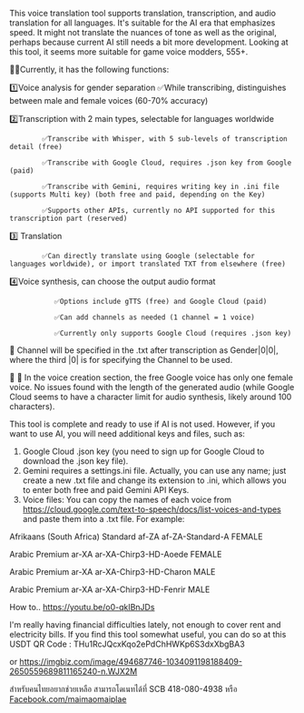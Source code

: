 This voice translation tool supports translation, transcription, and audio translation for all languages. It's suitable for the AI era that emphasizes speed. It might not translate the nuances of tone as well as the original, perhaps because current AI still needs a bit more development. Looking at this tool, it seems more suitable for game voice modders, 555+.

🚴‍♂️Currently, it has the following functions:

1️⃣Voice analysis for gender separation
            ✅While transcribing, distinguishes between male and female voices (60-70% accuracy)

2️⃣Transcription with 2 main types, selectable for languages worldwide

            ✅Transcribe with Whisper, with 5 sub-levels of transcription detail (free)
            
            ✅Transcribe with Google Cloud, requires .json key from Google (paid)
            
            ✅Transcribe with Gemini, requires writing key in .ini file (supports Multi key) (both free and paid, depending on the Key)
            
            ✅Supports other APIs, currently no API supported for this transcription part (reserved)

3️⃣ Translation

            ✅Can directly translate using Google (selectable for languages worldwide), or import translated TXT from elsewhere (free)

4️⃣Voice synthesis, can choose the output audio format

               ✅Options include gTTS (free) and Google Cloud (paid)

               ✅Can add channels as needed (1 channel = 1 voice)

               ✅Currently only supports Google Cloud (requires .json key)

📌 Channel will be specified in the .txt after transcription as Gender|0|0|, where the third |0| is for specifying the Channel to be used.

📌 📌 In the voice creation section, the free Google voice has only one female voice. No issues found with the length of the generated audio (while Google Cloud seems to have a character limit for audio synthesis, likely around 100 characters).

This tool is complete and ready to use if AI is not used. However, if you want to use AI, you will need additional keys and files, such as:
 1. Google Cloud .json key (you need to sign up for Google Cloud to download the .json key file).
 2. Gemini requires a settings.ini file. Actually, you can use any name; just create a new .txt file and change its extension to .ini, which allows you to enter both free and paid Gemini API Keys.
 3. Voice files: You can copy the names of each voice from https://cloud.google.com/text-to-speech/docs/list-voices-and-types and paste them into a .txt file. For example:

 Afrikaans (South Africa)	Standard	af-ZA	af-ZA-Standard-A	FEMALE
 
 Arabic	Premium	ar-XA	ar-XA-Chirp3-HD-Aoede	FEMALE
 
 Arabic	Premium	ar-XA	ar-XA-Chirp3-HD-Charon	MALE
 
 Arabic	Premium	ar-XA	ar-XA-Chirp3-HD-Fenrir	MALE
 

How to..
https://youtu.be/o0-qkIBnJDs


I'm really having financial difficulties lately, not enough to cover rent and electricity bills.
If you find this tool somewhat useful, you can do so at this USDT QR Code : THu1RcJQcxKqo2ePdChHWKp6S3dxXbgBA3

or https://imgbiz.com/image/494687746-1034091198188409-2650559689811165240-n.WJX2M 

สำหรับคนไทยอยากช่วยเหลือ สามารถโดเนทได้ที่ SCB 418-080-4938 หรือ [Facebook.com/maimaomaiplae](https://www.facebook.com/maimaomaiplae)
